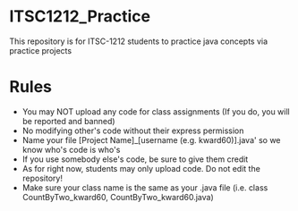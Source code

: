 # ITSC1212_Practice
This repository is for ITSC-1212 students to practice java concepts via practice projects

# Rules
- You may NOT upload any code for class assignments (If you do, you will be reported and banned)
- No modifying other's code without their express permission
- Name your file [Project Name]_[username (e.g. kward60)].java' so we know who's code is who's
- If you use somebody else's code, be sure to give them credit
- As for right now, students may only upload code. Do not edit the repository!
- Make sure your class name is the same as your .java file (i.e. class CountByTwo_kward60, CountByTwo_kward60.java)
